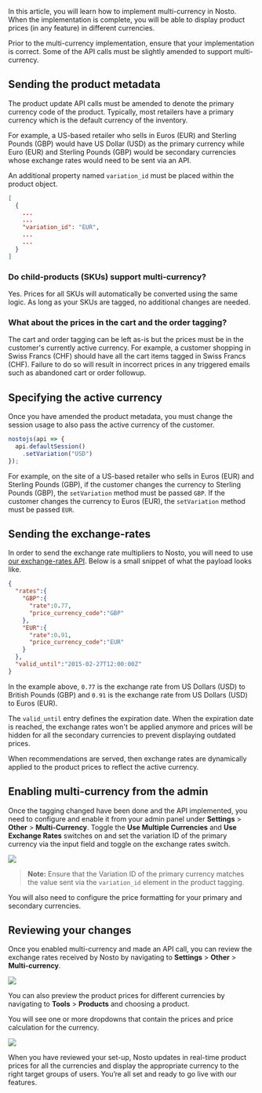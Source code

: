 In this article, you will learn how to implement multi-currency in Nosto. When the implementation is complete, you will be able to display product prices (in any feature) in different currencies.

Prior to the multi-currency implementation, ensure that your implementation is correct. Some of the API calls must be slightly amended to support multi-currency.

## Sending the product metadata

The product update API calls must be amended to denote the primary currency code of the product. Typically, most retailers have a primary currency which is the default currency of the inventory.

For example, a US-based retailer who sells in Euros (EUR) and Sterling Pounds (GBP) would have US Dollar (USD) as the primary currency while Euro (EUR) and Sterling Pounds (GBP) would be secondary currencies whose exchange rates would need to be sent via an API.

An additional property named `variation_id` must be placed within the product object.

```json
[
  {
    ...
    ...
    "variation_id": "EUR",
    ...
    ...
  }
]
```

### Do child-products (SKUs) support multi-currency?

Yes. Prices for all SKUs will automatically be converted using the same logic. As long as your SKUs are tagged, no additional changes are needed.

### What about the prices in the cart and the order tagging?

The cart and order tagging can be left as-is but the prices must be in the customer's currently active currency. For example, a customer shopping in Swiss Francs (CHF) should have all the cart items tagged in Swiss Francs (CHF). Failure to do so will result in incorrect prices in any triggered emails such as abandoned cart or order followup.

## Specifying the active currency

Once you have amended the product metadata, you must change the session usage to also pass the active currency of the customer.

```js
nostojs(api => {
  api.defaultSession()
    .setVariation("USD")
});
```

For example, on the site of a US-based retailer who sells in Euros (EUR) and Sterling Pounds (GBP), if the customer changes the currency to Sterling Pounds (GBP), the `setVariation` method must be passed `GBP`. If the customer changes the currency to Euros (EUR), the `setVariation` method must be passed `EUR`. 


## Sending the exchange-rates

In order to send the exchange rate multipliers to Nosto, you will need to use [our exchange-rates API](https://github.com/Nosto/techdocs/wiki/Updating-Rates-using-the-Rates-API). Below is a small snippet of what the payload looks like.

```json
{
  "rates":{
    "GBP":{
      "rate":0.77,
      "price_currency_code":"GBP"
    },
    "EUR":{
      "rate":0.91,
      "price_currency_code":"EUR"
    }
  },
  "valid_until":"2015-02-27T12:00:00Z"
}
```

In the example above, `0.77` is the exchange rate from US Dollars (USD) to British Pounds (GBP) and `0.91` is the exchange rate from US Dollars (USD) to Euros (EUR).

The `valid_until` entry defines the expiration date. When the expiration date is reached, the exchange rates won't be applied anymore and prices will be hidden for all the secondary currencies to prevent displaying outdated prices.

When recommendations are served, then exchange rates are dynamically applied to the product prices to reflect the active currency.

## Enabling multi-currency from the admin

Once the tagging changed have been done and the API implemented, you need to configure and enable it from your admin panel under **Settings** > **Other** > **Multi-Currency**. Toggle the **Use Multiple Currencies** and **Use Exchange Rates** switches on and set the variation ID of the primary currency via the input field and toggle on the exchange rates switch.

![](https://user-images.githubusercontent.com/327432/36842403-419416ae-1d54-11e8-9bea-a979d7896977.png)

> **Note:** Ensure that the Variation ID of the primary currency matches the value sent via the `variation_id` element in the product tagging.

You will also need to configure the price formatting for your primary and secondary currencies.

## Reviewing your changes

Once you enabled multi-currency and made an API call, you can review the exchange rates received by Nosto by navigating to **Settings** > **Other** > **Multi-currency**.

![](https://user-images.githubusercontent.com/327432/36842599-d47f1748-1d54-11e8-9880-5250b129e62d.png)
 
You can also preview the product prices for different currencies by navigating to **Tools** > **Products** and choosing a product.

You will see one or more dropdowns that contain the prices and price calculation for the currency. 

![](https://user-images.githubusercontent.com/327432/36842669-15cb7412-1d55-11e8-8b48-5f769bb4ecd2.png)

When you have reviewed your set-up, Nosto updates in real-time product prices for all the currencies and display the appropriate currency to the right target groups of users. You’re all set and ready to go live with our features.